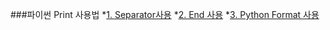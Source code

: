 ###파이썬 Print 사용법
*[1. Separator사용](#Chapter-1)
*[2. End 사용](#Chapter-2)
*[3. Python Format 사용](#Chapter-3)
